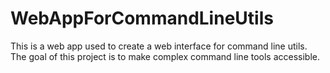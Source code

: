 # WebAppForCommandLineUtils
This is a web app used to create a web interface for command line utils. The goal of this project is to make complex command line tools accessible. 